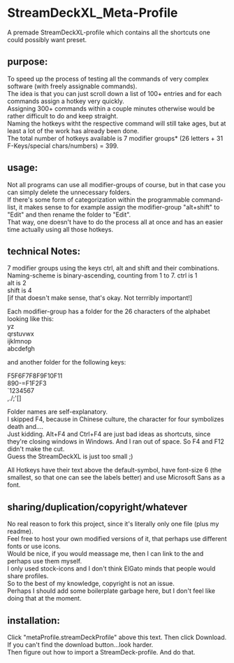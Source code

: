 # StreamDeckXL_Meta-Profile
A premade StreamDeckXL-profile which contains all the shortcuts one could possibly want preset.

## purpose:
To speed up the process of testing all the commands of very complex software (with freely assignable commands).  
The idea is that you can just scroll down a list of 100+ entries and for each commands assign a hotkey very quickly.  
Assigning 300+ commands within a couple minutes otherwise would be rather difficult to do and keep straight.  
Naming the hotkeys witht the respective command will still take ages, but at least a lot of the work has already been done.  
The total number of hotkeys available is 7 modifier groups* (26 letters + 31 F-Keys/special chars/numbers) = 399.  

## usage:

Not all programs can use all modifier-groups of course, but in that case you can simply delete the unnecessary folders.  
If there's some form of categorization within the programmable command-list, it makes sense to for example assign the modifier-group "alt+shift" to "Edit" and then rename the folder to "Edit".  
That way, one doesn't have to do the process all at once and has an easier time actually using all those hotkeys.  

## technical Notes:

7 modifier groups using the keys ctrl, alt and shift and their combinations.
Naming-scheme is binary-ascending, counting from 1 to 7.
ctrl is 1  
alt is 2  
shift is 4  
[if that doesn't make sense, that's okay. Not terrribly important!]

Each modifier-group has a folder for the 26 characters of the alphabet looking like this:  
      yz  
qrstuvwx  
ijklmnop  
abcdefgh  

and another folder for the following keys:

F5F6F7F8F9F10F11  
890-=F1F2F3  
`1234567  
,./;'\[]  

Folder names are self-explanatory.  
I skipped F4, because in Chinese culture, the character for four symbolizes death and....  
Just kidding. Alt+F4 and Ctrl+F4 are just bad ideas as shortcuts, since they're closing windows in Windows.
And I ran out of space. So F4 and F12 didn't make the cut.  
Guess the StreamDeckXL is just too small ;)

All Hotkeys have their text above the default-symbol, have font-size 6 (the smallest, so that one can see the labels better)
and use Microsoft Sans as a font.

## sharing/duplication/copyright/whatever

No real reason to fork this project, since it's literally only one file (plus my readme).  
Feel free to host your own modified versions of it, that perhaps use different fonts or use icons.  
Would be nice, if you would meassage me, then I can link to the and perhaps use them myself.  
I only used stock-icons and I don't think ElGato minds that people would share profiles.  
So to the best of my knowledge, copyright is not an issue.  
Perhaps I should add some boilerplate garbage here, but I don't feel like doing that at the moment.  

## installation:

Click "metaProfile.streamDeckProfile" above this text. Then click Download.  
If you can't find the download button...look harder.    
Then figure out how to import a StreamDeck-profile. And do that.
